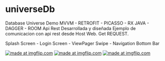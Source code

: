 # universeDb
Database Universe Demo
MVVM - RETROFIT - PICASSO - RX JAVA - DAGGER - ROOM 
Api Rest Desarrollada y diseñada
Ejemplo de comunicacion con api rest desde Host Web.
Get REQUEST.

Splash Screen - Login Screen - ViewPager Swipe - Navigation Bottom Bar

<a href="https://imgflip.com/gif/34y5bp"><img src="https://i.imgflip.com/34y5bp.gif" title="made at imgflip.com"/></a>  <a href="https://imgflip.com/gif/34y5qh"><img src="https://i.imgflip.com/34y5qh.gif" title="made at imgflip.com"/></a> <a href="https://imgflip.com/gif/34y6b2"><img src="https://i.imgflip.com/34y6b2.gif" title="made at imgflip.com"/></a>
